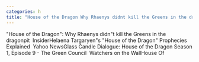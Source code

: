 ```yaml
---
categories: h
title: "House of the Dragon Why Rhaenys didnt kill the Greens in the dragonpit  Insider"
---
```

"House of the Dragon": Why Rhaenys didn"t kill the Greens in the dragonpit&nbsp;&nbsp;InsiderHelaena Targaryen"s "House of the Dragon" Prophecies Explained&nbsp;&nbsp;Yahoo NewsGlass Candle Dialogue: House of the Dragon Season 1, Episode 9 - The Green Council&nbsp;&nbsp;Watchers on the WallHouse Of 